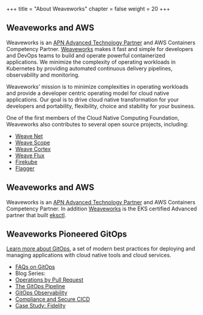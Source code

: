 +++
title = "About Weaveworks"
chapter = false
weight = 20
+++

## Weaveworks and AWS

Weaveworks is an [APN Advanced Technology Partner](https://aws.amazon.com/partners/find/partnerdetails/?n=Weaveworks&id=001E000001ImwwVIAR) and AWS Containers Competency Partner. [Weaveworks](https://weave.works) makes it fast and simple for developers and DevOps teams to build and operate powerful containerized applications. We minimize the complexity of operating workloads in Kubernetes by providing automated continuous delivery pipelines, observability and monitoring. 
 
Weaveworks’ mission is to minimize complexities in operating workloads and provide a developer centric operating model for cloud native applications. Our goal is to drive cloud native transformation for your developers and portability, flexibility, choice and stability for your business.
 
One of the first members of the Cloud Native Computing Foundation, Weaveworks also contributes to several open source projects, including:

* [Weave Net](https://www.weave.works/oss/net/)
* [Weave Scope](https://www.weave.works/oss/scope/)
* [Weave Cortex](https://www.weave.works/oss/cortex/)
* [Weave Flux](https://www.weave.works/oss/flux/)
* [Firekube](https://www.weave.works/oss/firekube/)
* [Flagger](https://www.weave.works/oss/flagger/)

## Weaveworks and AWS
Weaveworks is an [APN Advanced Technology Partner](https://aws.amazon.com/partners/find/partnerdetails/?n=Weaveworks&id=001E000001ImwwVIAR) and AWS Containers Competency Partner. In addition [Weaveworks](https://www.weave.works/) is the EKS certified Advanced partner that built [eksctl](https://eksctl.io/). 

## Weaveworks Pioneered GitOps
[Learn more about GitOps](https://www.weave.works/technologies/gitops/), a set of modern best practices for deploying and managing applications with cloud native tools and cloud services.

* [FAQs on GitOps](https://www.weave.works/technologies/gitops-frequently-asked-questions/)
 * Blog Series:
 * [Operations by Pull Request](https://www.weave.works/blog/gitops-operations-by-pull-request)
 * [The GitOps Pipeline](https://www.weave.works/blog/the-gitops-pipeline)
 * [GitOps Observability](https://www.weave.works/blog/gitops-part-3-observability)
 * [Compliance and Secure CICD](https://www.weave.works/blog/gitops-compliance-and-secure-cicd)
* [Case Study: Fidelity](https://www.weave.works/blog/gitops-driven-fidelity-fideks)
